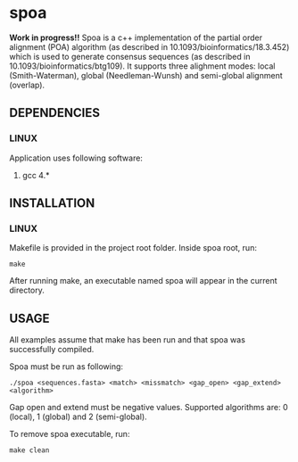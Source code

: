 # spoa

**Work in progress!!** Spoa is a c++ implementation of the partial order alignment (POA) algorithm (as described in 10.1093/bioinformatics/18.3.452) which is used to generate consensus sequences (as described in 10.1093/bioinformatics/btg109). It supports three alighment modes: local (Smith-Waterman), global (Needleman-Wunsh) and semi-global alignment (overlap).

## DEPENDENCIES

### LINUX

Application uses following software:

1. gcc 4.*

## INSTALLATION

### LINUX

Makefile is provided in the project root folder. Inside spoa root, run:

    make

After running make, an executable named spoa will appear in the current directory.

## USAGE

All examples assume that make has been run and that spoa was successfully compiled.

Spoa must be run as following:

    ./spoa <sequences.fasta> <match> <missmatch> <gap_open> <gap_extend> <algorithm>

Gap open and extend must be negative values. Supported algorithms are: 0 (local), 1 (global) and 2 (semi-global).

To remove spoa executable, run:

    make clean
